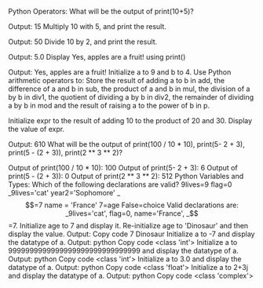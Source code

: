 Python Operators:
What will be the output of print(10+5)?

Output: 15
Multiply 10 with 5, and print the result.

Output: 50
Divide 10 by 2, and print the result.

Output: 5.0
Display Yes, apples are a fruit! using print()

Output: Yes, apples are a fruit!
Initialize a to 9 and b to 4. Use Python arithmetic operators to: Store the result of adding a to b in add, the difference of a and b in sub, the product of a and b in mul, the division of a by b in div1, the quotient of dividing a by b in div2, the remainder of dividing a by b in mod and the result of raising a to the power of b in p.

Initialize expr to the result of adding 10 to the product of 20 and 30. Display the value of expr.

Output: 610
What will be the output of print(100 / 10 * 10), print(5- 2 + 3), print(5 - (2 + 3)), print(2 ** 3 ** 2)?

Output of print(100 / 10 * 10): 100
Output of print(5- 2 + 3): 6
Output of print(5 - (2 + 3)): 0
Output of print(2 ** 3 ** 2): 512
Python Variables and Types:
Which of the following declarations are valid?
9lives=9
flag=0
_9lives='cat'
year2='Sophomore'
_$$=7
name = 'France'
7=age
False=choice
Valid declarations are: _9lives='cat', flag=0, name='France', _$$=7.
Initialize age to 7 and display it. Re-initialize age to 'Dinosaur' and then display the value.
Output:
Copy code
7
Dinosaur
Initialize a to -7 and display the datatype of a.
Output:
python
Copy code
<class 'int'>
Initialize a to 9999999999999999999999999999999 and display the datatype of a.
Output:
python
Copy code
<class 'int'>
Initialize a to 3.0 and display the datatype of a.
Output:
python
Copy code
<class 'float'>
Initialize a to 2+3j and display the datatype of a.
Output:
python
Copy code
<class 'complex'>